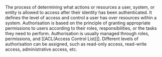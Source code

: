 The process of determining what actions or resources a user, system, or entity is allowed to access after their identity has been authenticated.
It defines the level of access and control a user has over resources within a system. 
Authorisation is based on the principle of granting appropriate permissions to users according to their roles, responsibilities, or the tasks they need to perform.
Authorisation is usually managed through roles, permissions, and  [[ACL(Access Control List)]].
Different levels of authorisation can be assigned, such as read-only access, read-write access, administrative access, etc.


